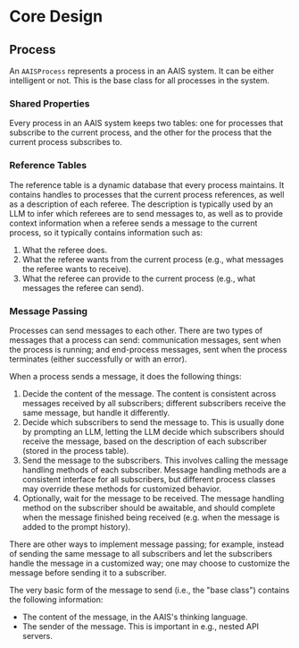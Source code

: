 # Core Design

## Process

An `AAISProcess` represents a process in an AAIS system. It can be either intelligent or not.
This is the base class for all processes in the system.

### Shared Properties

Every process in an AAIS system keeps two tables: one for processes that subscribe to the
current process, and the other for the process that the current process subscribes to.

### Reference Tables

The reference table is a dynamic database that every process maintains.
It contains handles to processes that the current process references, as well as a description of each referee.
The description is typically used by an LLM to infer which referees are to send messages to,
as well as to provide context information when a referee sends a message to the current process,
so it typically contains information such as:

1. What the referee does.
2. What the referee wants from the current process (e.g., what messages the referee wants to receive).
3. What the referee can provide to the current process (e.g., what messages the referee can send).

### Message Passing

Processes can send messages to each other. There are two types of messages that a process can
send: communication messages, sent when the process is running; and end-process messages, sent
when the process terminates (either successfully or with an error).

When a process sends a message, it does the following things:

1. Decide the content of the message. The content is consistent across messages received by
   all subscribers; different subscribers receive the same message, but handle it differently.
2. Decide which subscribers to send the message to. This is usually done by prompting an LLM,
   letting the LLM decide which subscribers should receive the message, based on the description
   of each subscriber (stored in the process table).
3. Send the message to the subscribers. This involves calling the message handling methods
   of each subscriber. Message handling methods are a consistent interface for all subscribers,
   but different process classes may override these methods for customized behavior.
4. Optionally, wait for the message to be received. The message handling method on the subscriber
   should be awaitable, and should complete when the message finished being received (e.g.
   when the message is added to the prompt history).

There are other ways to implement message passing;
for example, instead of sending the same message to all subscribers
and let the subscribers handle the message in a customized way;
one may choose to customize the message before sending it to
a subscriber.

The very basic form of the message to send (i.e., the "base class")
contains the following information:
- The content of the message, in the AAIS's thinking language.
- The sender of the message. This is important in e.g., nested API servers.
